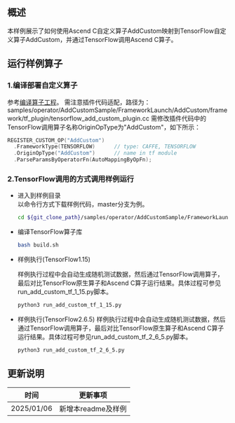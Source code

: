## 概述
本样例展示了如何使用Ascend C自定义算子AddCustom映射到TensorFlow自定义算子AddCustom，并通过TensorFlow调用Ascend C算子。

## 运行样例算子
### 1.编译部署自定义算子
参考[编译算子工程](../../README.md#编译部署自定义算子)。
需注意插件代码适配，路径为： samples/operator/AddCustomSample/FrameworkLaunch/AddCustom/framework/tf_plugin/tensorflow_add_custom_plugin.cc
需修改插件代码中的TensorFlow调用算子名称OriginOpType为"AddCustom"，如下所示：
```c++
REGISTER_CUSTOM_OP("AddCustom")
  .FrameworkType(TENSORFLOW)      // type: CAFFE, TENSORFLOW
  .OriginOpType("AddCustom")      // name in tf module
  .ParseParamsByOperatorFn(AutoMappingByOpFn);
```

### 2.TensorFlow调用的方式调用样例运行

  - 进入到样例目录   
    以命令行方式下载样例代码，master分支为例。
    ```bash
    cd ${git_clone_path}/samples/operator/AddCustomSample/FrameworkLaunch/TensorflowInvocation/AscendCustomToTensorFlowCustom
    ```
  - 编译TensorFlow算子库
    ```bash
    bash build.sh
    ```

  - 样例执行(TensorFlow1.15)

    样例执行过程中会自动生成随机测试数据，然后通过TensorFlow调用算子，最后对比TensorFlow原生算子和Ascend C算子运行结果。具体过程可参见run_add_custom_tf_1_15.py脚本。
    ```bash
    python3 run_add_custom_tf_1_15.py
    ```
  - 样例执行(TensorFlow2.6.5)
    样例执行过程中会自动生成随机测试数据，然后通过TensorFlow调用算子，最后对比TensorFlow原生算子和Ascend C算子运行结果。具体过程可参见run_add_custom_tf_2_6_5.py脚本。
    ```bash
    python3 run_add_custom_tf_2_6_5.py
    ```


## 更新说明
| 时间       | 更新事项     |
| ---------- | ------------ |
| 2025/01/06 | 新增本readme及样例 |